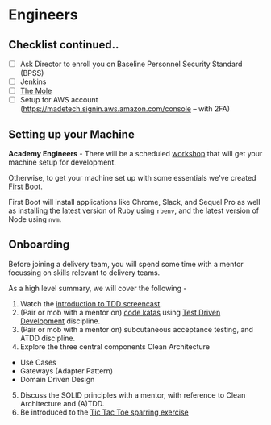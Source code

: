 # Engineers

## Checklist continued..

* [ ] Ask Director to enroll you on Baseline Personnel Security Standard (BPSS)
* [ ] Jenkins
* [ ] [The Mole](https://github.com/madetech/the-mole)
* [ ] Setup for AWS account (https://madetech.signin.aws.amazon.com/console – with 2FA)

## Setting up your Machine

**Academy Engineers** - There will be a scheduled [workshop](https://github.com/madetech/learn/tree/master/workshops/00-Setup-Workshop) that will get your machine setup for development.

Otherwise, to get your machine set up with some essentials we've created [First Boot](https://github.com/madetech/first-boot).

First Boot will install applications like Chrome, Slack, and Sequel Pro as well as installing the latest version of Ruby using `rbenv`, and the latest version of Node using `nvm`.

## Onboarding

Before joining a delivery team, you will spend some time with a mentor focussing on skills relevant to delivery teams.

As a high level summary, we will cover the following -

1. Watch the [introduction to TDD screencast](https://learn.madetech.com/screencasts/tennis.html).
2. (Pair or mob with a mentor on) [code katas](https://learn.madetech.com/katas) using [Test Driven Development](https://learn.madetech.com/core-skills/tdd/) discipline.
3. (Pair or mob with a mentor on) subcutaneous acceptance testing, and ATDD discipline.
4. Explore the three central components Clean Architecture
  - Use Cases
  - Gateways (Adapter Pattern)
  - Domain Driven Design
5. Discuss the SOLID principles with a mentor, with reference to Clean Architecture and (A)TDD.
6. Be introduced to the [Tic Tac Toe sparring exercise](https://learn.madetech.com/sparring/tic-tac-toe/)


